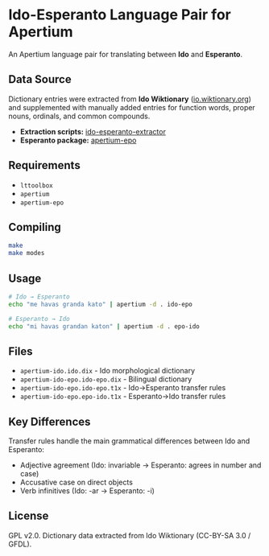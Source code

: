 # Ido-Esperanto Language Pair for Apertium

An Apertium language pair for translating between **Ido** and **Esperanto**.

## Data Source

Dictionary entries were extracted from **Ido Wiktionary** ([io.wiktionary.org](https://io.wiktionary.org/)) and supplemented with manually added entries for function words, proper nouns, ordinals, and common compounds.

- **Extraction scripts:** [ido-esperanto-extractor](https://github.com/komapc/ido-esperanto-extractor)
- **Esperanto package:** [apertium-epo](https://github.com/apertium/apertium-epo)

## Requirements

* `lttoolbox`
* `apertium`
* `apertium-epo`

## Compiling

```bash
make
make modes
```

## Usage

```bash
# Ido → Esperanto
echo "me havas granda kato" | apertium -d . ido-epo

# Esperanto → Ido
echo "mi havas grandan katon" | apertium -d . epo-ido
```

## Files

* `apertium-ido.ido.dix` - Ido morphological dictionary
* `apertium-ido-epo.ido-epo.dix` - Bilingual dictionary
* `apertium-ido-epo.ido-epo.t1x` - Ido→Esperanto transfer rules
* `apertium-ido-epo.epo-ido.t1x` - Esperanto→Ido transfer rules

## Key Differences

Transfer rules handle the main grammatical differences between Ido and Esperanto:
- Adjective agreement (Ido: invariable → Esperanto: agrees in number and case)
- Accusative case on direct objects
- Verb infinitives (Ido: -ar → Esperanto: -i)

## License

GPL v2.0. Dictionary data extracted from Ido Wiktionary (CC-BY-SA 3.0 / GFDL).

